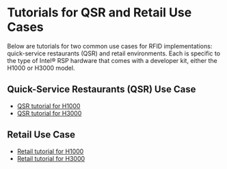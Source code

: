 # Tutorials for QSR and Retail Use Cases
Below are tutorials for two common use cases for RFID implementations: quick-service restaurants (QSR) and retail environments. Each is specific to the type of Intel&reg; RSP hardware that comes with a developer kit, either the H1000 or H3000 model.

## Quick-Service Restaurants (QSR) Use Case
- [QSR tutorial for H1000](./QSR_H1000_use_case.md)
- [QSR tutorial for H3000](./QSR_H3000_use_case.md)
## Retail Use Case
- [Retail tutorial for H1000](./Retail_H1000_use_case.md)
- [Retail tutorial for H3000](./Retail_H3000_use_case.md)
